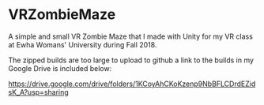 # VRZombieMaze
A simple and small VR Zombie Maze that I made with Unity for my VR class at Ewha Womans' University during Fall 2018.

The zipped builds are too large to upload to github a link to the builds in my Google Drive is included below:

https://drive.google.com/drive/folders/1KCoyAhCKoKzenp9NbBFLCDrdEZidsK_A?usp=sharing
